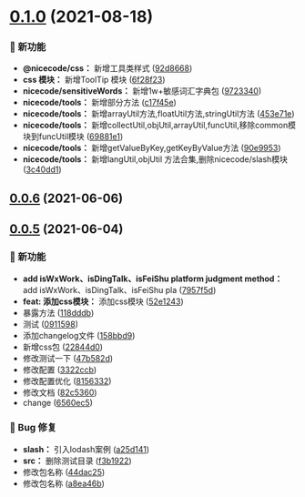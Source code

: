 # [0.1.0](https://github.com/nicecoders/nicecode/compare/0.0.7...0.1.0) (2021-08-18)

### 🌟 新功能

* **@nicecode/css：** 新增工具类样式 ([92d8668](https://github.com/nicecoders/nicecode/commit/92d8668))
* **css 模块：** 新增ToolTip 模块 ([6f28f23](https://github.com/nicecoders/nicecode/commit/6f28f23))
* **nicecode/sensitiveWords：** 新增1w+敏感词汇字典包 ([9723340](https://github.com/nicecoders/nicecode/commit/9723340))
* **nicecode/tools：** 新增部分方法 ([c17f45e](https://github.com/nicecoders/nicecode/commit/c17f45e))
* **nicecode/tools：** 新增arrayUtil方法,floatUtil方法,stringUtil方法 ([453e71e](https://github.com/nicecoders/nicecode/commit/453e71e))
* **nicecode/tools：** 新增collectUtil,objUtil,arrayUtil,funcUtil,移除common模块到funcUtil模块 ([69881e1](https://github.com/nicecoders/nicecode/commit/69881e1))
* **nicecode/tools：** 新增getValueByKey,getKeyByValue方法 ([90e9953](https://github.com/nicecoders/nicecode/commit/90e9953))
* **nicecode/tools：** 新增langUtil,objUtil 方法合集,删除nicecode/slash模块 ([3c40dd1](https://github.com/nicecoders/nicecode/commit/3c40dd1))



## [0.0.6](https://github.com/nicecoders/nicecode/compare/v0.0.5...v0.0.6) (2021-06-06)


## [0.0.5](https://github.com/nicecoders/nicecode/compare/0.0.4...v0.0.5) (2021-06-04)

### 🌟 新功能

* **add isWxWork、isDingTalk、isFeiShu platform judgment method：** add isWxWork、isDingTalk、isFeiShu pla ([7957f5d](https://github.com/nicecoders/nicecode/commit/7957f5d))
* **feat: 添加css模块：** 添加css模块 ([52e1243](https://github.com/nicecoders/nicecode/commit/52e1243))
* 暴露方法 ([118dddb](https://github.com/nicecoders/nicecode/commit/118dddb))
* 测试 ([0911598](https://github.com/nicecoders/nicecode/commit/0911598))
* 添加changelog文件 ([158bbd9](https://github.com/nicecoders/nicecode/commit/158bbd9))
* 新增css包 ([22844d0](https://github.com/nicecoders/nicecode/commit/22844d0))
* 修改测试一下 ([47b582d](https://github.com/nicecoders/nicecode/commit/47b582d))
* 修改配置 ([3322ccb](https://github.com/nicecoders/nicecode/commit/3322ccb))
* 修改配置优化 ([8156332](https://github.com/nicecoders/nicecode/commit/8156332))
* 修改文档 ([82c5360](https://github.com/nicecoders/nicecode/commit/82c5360))
* change ([6560ec5](https://github.com/nicecoders/nicecode/commit/6560ec5))


### 🐛 Bug 修复

* **slash：** 引入lodash案例 ([a25d141](https://github.com/nicecoders/nicecode/commit/a25d141))
* **src：** 删除测试目录 ([f3b1922](https://github.com/nicecoders/nicecode/commit/f3b1922))
* 修改包名称 ([44dac25](https://github.com/nicecoders/nicecode/commit/44dac25))
* 修改包名称 ([a8ea46b](https://github.com/nicecoders/nicecode/commit/a8ea46b))



